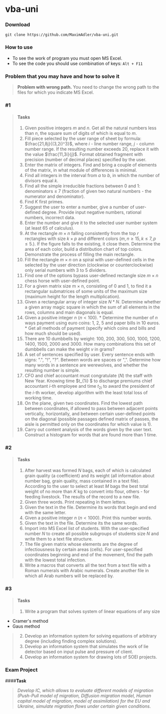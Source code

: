 # **vba-uni**

### Download

```
git clone https://github.com/MaximAdler/vba-uni.git
```

### How to use

- To see the work of program you must open MS Excel.
- To see the code you should use combination of keys: `Alt + F11`


### Problem that you may have and how to solve it

> **Problem with wrong path.**
You need to change the wrong path to the files for which you indicate MS Excel.


### **#1**
> #### Tasks
> 1. Given positive integers $m$ and $n$. Get all the natural numbers less than $n$, the square sum of digits of which is equal to $m$.
> 2. Fill piece selected by the user range of sheet by formula:  $\frac{21,8j}{(3,2i)^3}$, where $i$ - line number range, $j$ - column number range. If the resulting number exceeds 20, replace it with the value $\frac{11,3i}{j}$. Format obtained fragment with precision (number of decimal places) specified by the user.
> 3. Enter the matrix of integers. Find and bring a couple of elements of the matrix, in what module of differences is minimal.
> 4. Find all integers in the interval from $a$ to $b$, in which the number of divisors equal $k$.
> 5. Find all the simple irreducible fractions between 0 and 1: denominators $\leq$ 7 (fraction of given two natural numbers - the numerator and denominator).
> 6. Find $K$ first primes.
> 7. Suggest the user to enter a number, give a number of user-defined degree. Provide input negative numbers, rational numbers, incorrect data.
> 8. Enter the number and give it to the selected user number system (at least 65 of calculus).
> 9. At the rectangle $m×n$ falling consistently from the top $r$ rectangles with size  $k×p$ and different colors $(m,n\ge 15, k\leq7,p\leq5.)$. If the figure falls to the existing, it close them. Determine the area of each color, build a distribution chart of top colors. Demonstrate the process of filling the main rectangle.
> 10. Fill the rectangle $m × n$ on a spiral with user-defined cells in the selected by the user direction (clockwise or counterclockwise) only serial numbers with 3 to 5 dividers.
> 11. Find one of the options bypass user-defined rectangle size $m×n$ chess horse with user-defined point.
> 12. For a given matrix size m × n, consisting of 0 and 1, to find it a rectangular submatrices of some units of the maximum size (maximum height for the length multiplication).
> 13. Given a rectangular array of integer size $N * N$. Determine whether a given array magic square in which the sum of all elements in the rows, columns and main diagonals is equal.
> 14. Given a positive integer $n$ $(n <100)$.
      * Determine the number of $n$ ways payment using euro coins: 1, 2, 5 and paper bills in 10 euros.
      * Get all methods of payment (specify which coins and bills and how much should be used).
> 15. There are 10 dumbbells by weight: 100, 200, 300, 500, 1000, 1200, 1400, 1500, 2000 and 3000. How many combinations this set of dumbbells can make the weight $v$ in grams?
> 16. A set of sentences specified by user.  Every sentence ends with signs: ".", "!", "?". Between words are spaces or ",". Determine how many words in a sentence are werewolves, and whether the resulting number is simple.
> 17. CFO and chief accountant must congratulate ($N$) the staff  with New Year. Knowing time $t_{1i} $ to discharge premiums chief accountant $i$-th employee and time $t_{2i}$ to award the president of the $i$-th worker, develop algorithm with the least total loss of working time.
> 18. On the plane, given two coordinates. Find the lowest path between coordinates, if allowed to pass between adjacent points vertically, horizontally, and between certain user-defined points on the diagonal (possible passages defined matrix of passes, the aisle is permitted only on the coordinates for which value is 1).
> 19. Carry out content analysis of the words given by the user text. Construct a histogram for words that are found more than 1 time.

### **#2**
> #### Tasks
> 1. After harvest was formed $N$ bags, each of which is calculated grain quality (a coefficient) and its weight (all information about number bag, grain quality, mass contained in a text file). According to the user to select at least $M$ bags the best total weight of no more than $K$ kg to convert into flour, others - for feeding livestock. The results of the record to a new file.
> 2. Given three words. Print repeating in them letters.
> 3. Given the text in the file. Determine its words that begin and end with the same letter.
> 4. Given a positive integer $n$ $(n <1000)$. Print this number words.
> 5. Given the text in the file. Determine its the same words.
> 6. Import into MS Excel list of students. With the user-specified number $N$ to create all possible subgroups of students size $N$ and write them to a text file structure.
> 7. The file given matrix whose elements are the degree of infectiousness by certain areas (cells). For user-specified coordinates beginning and end of the movement, find the path with the lowest total infection.
> 8. Write a macros that converts all the text from a text file with a Roman numerals with Arabic numerals. Create another file in which all Arab numbers will be replaced by.

### **#3**
> #### Tasks
> 1. Write a program that solves system of linear equations of any size
 * Cramer's method
 * Gaus method
> 2. Develop an information system for solving equations of arbitrary degree (including finding complex solutions).
> 3. Develop an information system that simulates the work of lie detector based on input pulse and pressure of client.
> 4. Develop an information system for drawing lots of SOEI projects.

### **Exam Project**
####**Task**
> *Develop IC, which allows to evaluate different models of migration (Push-Pull model of migration, Diffusion migration model, Human capital model of migration, model of assimilation) for the EU and Ukraine, simulate migration flows under certain given conditions.*
